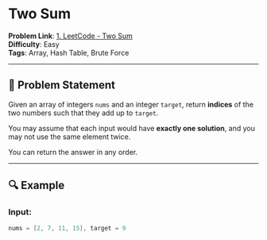 # Two Sum

**Problem Link**: [1. LeetCode - Two Sum](https://leetcode.com/problems/two-sum/)  
**Difficulty**: Easy  
**Tags**: Array, Hash Table, Brute Force

---

## 🧠 Problem Statement

Given an array of integers `nums` and an integer `target`, return **indices** of the two numbers such that they add up to `target`.

You may assume that each input would have **exactly one solution**, and you may not use the same element twice.

You can return the answer in any order.

---

## 🔍 Example

### Input:
```cpp
nums = [2, 7, 11, 15], target = 9

